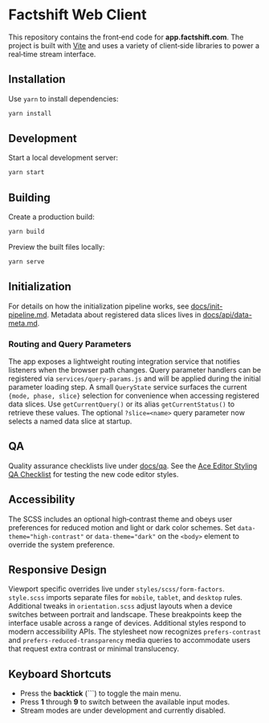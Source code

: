 # Factshift Web Client

This repository contains the front‑end code for **app.factshift.com**. The project is built with [Vite](https://vitejs.dev/) and uses a variety of client‑side libraries to power a real‑time stream interface.

## Installation

Use `yarn` to install dependencies:

```bash
yarn install
```

## Development

Start a local development server:

```bash
yarn start
```

## Building

Create a production build:

```bash
yarn build
```

Preview the built files locally:

```bash
yarn serve
```

## Initialization

For details on how the initialization pipeline works, see [docs/init-pipeline.md](docs/init-pipeline.md).
Metadata about registered data slices lives in [docs/api/data-meta.md](docs/api/data-meta.md).

### Routing and Query Parameters

The app exposes a lightweight routing integration service that notifies
listeners when the browser path changes. Query parameter handlers can be
registered via `services/query-params.js` and will be applied during the
initial parameter loading step. A small `QueryState` service surfaces the
current `{mode, phase, slice}` selection for convenience when accessing
registered data slices. Use `getCurrentQuery()` or its alias
`getCurrentStatus()` to retrieve these values. The optional `?slice=<name>` query
parameter now selects a named data slice at startup.

## QA

Quality assurance checklists live under [docs/qa](docs/qa). See the
[Ace Editor Styling QA Checklist](docs/qa/ace-editor-style.md) for
testing the new code editor styles.

## Accessibility

The SCSS includes an optional high‑contrast theme and obeys user
preferences for reduced motion and light or dark color schemes. Set
`data-theme="high-contrast"` or `data-theme="dark"` on the `<body>`
element to override the system preference.

## Responsive Design

Viewport specific overrides live under `styles/scss/form-factors`.
`style.scss` imports separate files for `mobile`, `tablet`, and `desktop`
rules. Additional tweaks in `orientation.scss` adjust layouts when a
device switches between portrait and landscape. These breakpoints keep
the interface usable across a range of devices.
Additional styles respond to modern accessibility APIs. The stylesheet
now recognizes `prefers-contrast` and `prefers-reduced-transparency`
media queries to accommodate users that request extra contrast or minimal
translucency.


## Keyboard Shortcuts

- Press the **backtick** (`\``) to toggle the main menu.
- Press **1** through **9** to switch between the available input modes.
- Stream modes are under development and currently disabled.

